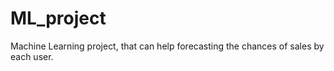 # ML_project
Machine Learning project, that can help forecasting the chances of sales by each user.
